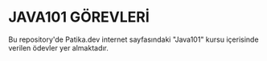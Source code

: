 # JAVA101 GÖREVLERİ
Bu repository'de Patika.dev internet sayfasındaki "Java101" kursu içerisinde verilen ödevler yer almaktadır.
